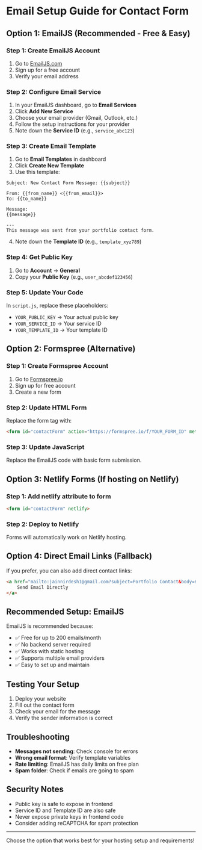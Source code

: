 # Email Setup Guide for Contact Form

## Option 1: EmailJS (Recommended - Free & Easy)

### Step 1: Create EmailJS Account
1. Go to [EmailJS.com](https://www.emailjs.com/)
2. Sign up for a free account
3. Verify your email address

### Step 2: Configure Email Service
1. In your EmailJS dashboard, go to **Email Services**
2. Click **Add New Service**
3. Choose your email provider (Gmail, Outlook, etc.)
4. Follow the setup instructions for your provider
5. Note down the **Service ID** (e.g., `service_abc123`)

### Step 3: Create Email Template
1. Go to **Email Templates** in dashboard
2. Click **Create New Template**
3. Use this template:

```
Subject: New Contact Form Message: {{subject}}

From: {{from_name}} <{{from_email}}>
To: {{to_name}}

Message:
{{message}}

---
This message was sent from your portfolio contact form.
```

4. Note down the **Template ID** (e.g., `template_xyz789`)

### Step 4: Get Public Key
1. Go to **Account** → **General**
2. Copy your **Public Key** (e.g., `user_abcdef123456`)

### Step 5: Update Your Code
In `script.js`, replace these placeholders:
- `YOUR_PUBLIC_KEY` → Your actual public key
- `YOUR_SERVICE_ID` → Your service ID
- `YOUR_TEMPLATE_ID` → Your template ID

## Option 2: Formspree (Alternative)

### Step 1: Create Formspree Account
1. Go to [Formspree.io](https://formspree.io/)
2. Sign up for free account
3. Create a new form

### Step 2: Update HTML Form
Replace the form tag with:
```html
<form id="contactForm" action="https://formspree.io/f/YOUR_FORM_ID" method="POST">
```

### Step 3: Update JavaScript
Replace the EmailJS code with basic form submission.

## Option 3: Netlify Forms (If hosting on Netlify)

### Step 1: Add netlify attribute to form
```html
<form id="contactForm" netlify>
```

### Step 2: Deploy to Netlify
Forms will automatically work on Netlify hosting.

## Option 4: Direct Email Links (Fallback)

If you prefer, you can also add direct contact links:

```html
<a href="mailto:jainnirdesh1@gmail.com?subject=Portfolio Contact&body=Hello Nirdesh,">
    Send Email Directly
</a>
```

## Recommended Setup: EmailJS

EmailJS is recommended because:
- ✅ Free for up to 200 emails/month
- ✅ No backend server required
- ✅ Works with static hosting
- ✅ Supports multiple email providers
- ✅ Easy to set up and maintain

## Testing Your Setup

1. Deploy your website
2. Fill out the contact form
3. Check your email for the message
4. Verify the sender information is correct

## Troubleshooting

- **Messages not sending**: Check console for errors
- **Wrong email format**: Verify template variables
- **Rate limiting**: EmailJS has daily limits on free plan
- **Spam folder**: Check if emails are going to spam

## Security Notes

- Public key is safe to expose in frontend
- Service ID and Template ID are also safe
- Never expose private keys in frontend code
- Consider adding reCAPTCHA for spam protection

---

Choose the option that works best for your hosting setup and requirements!
